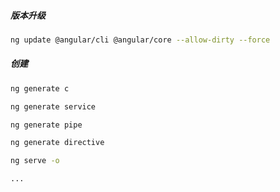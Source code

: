 ##### 版本升级

```bash
ng update @angular/cli @angular/core --allow-dirty --force
```

##### 创建

```bash
ng generate c

ng generate service

ng generate pipe

ng generate directive

ng serve -o

...
```



